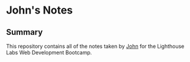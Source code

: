 # John's Notes

## Summary 

This repository contains all of the notes taken by [John](https://github.com/WIMWHAG) for the Lighthouse Labs Web Development Bootcamp.
